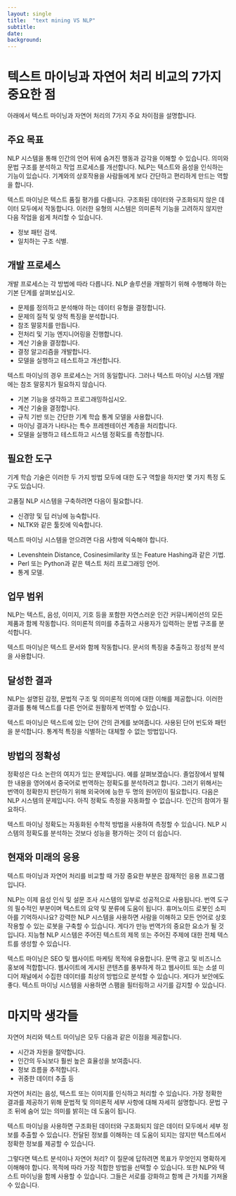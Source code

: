 ```yaml
---
layout: single
title:  "text mining VS NLP"
subtitle: 
date: 
background: 
---
```


# 텍스트 마이닝과 자연어 처리 비교의 7가지 중요한 점

아래에서 텍스트 마이닝과 자연어 처리의 7가지 주요 차이점을 설명합니다.

## 주요 목표

NLP 시스템을 통해 인간의 언어 뒤에 숨겨진 행동과 감각을 이해할 수 있습니다. 의미와 문법 구조를 분석하고 작업 프로세스를 개선합니다. NLP는 텍스트와 음성을 인식하는 기능이 있습니다. 기계와의 상호작용을 사람들에게 보다 간단하고 편리하게 만드는 역할을 합니다.

텍스트 마이닝은 텍스트 품질 평가를 다룹니다. 구조화된 데이터와 구조화되지 않은 데이터 모두에서 작동합니다. 이러한 유형의 시스템은 의미론적 기능을 고려하지 않지만 다음 작업을 쉽게 처리할 수 있습니다.

- 정보 패턴 검색.
- 일치하는 구조 식별.

## 개발 프로세스

개발 프로세스는 각 방법에 따라 다릅니다. NLP 솔루션을 개발하기 위해 수행해야 하는 기본 단계를 살펴보십시오.

- 문제를 정의하고 분석해야 하는 데이터 유형을 결정합니다.
- 문제의 질적 및 양적 특징을 분석합니다.
- 참조 말뭉치를 만듭니다.
- 전처리 및 기능 엔지니어링을 진행합니다.
- 계산 기술을 결정합니다.
- 결정 알고리즘을 개발합니다.
- 모델을 실행하고 테스트하고 개선합니다.

텍스트 마이닝의 경우 프로세스는 거의 동일합니다. 그러나 텍스트 마이닝 시스템 개발에는 참조 말뭉치가 필요하지 않습니다.

- 기본 기능을 생각하고 프로그래밍하십시오.
- 계산 기술을 결정합니다.
- 규칙 기반 또는 간단한 기계 학습 통계 모델을 사용합니다.
- 마이닝 결과가 나타나는 특수 프레젠테이션 계층을 처리합니다.
- 모델을 실행하고 테스트하고 시스템 정확도를 측정합니다.

## 필요한 도구

기계 학습 기술은 이러한 두 가지 방법 모두에 대한 도구 역할을 하지만 몇 가지 특정 도구도 있습니다.

고품질 NLP 시스템을 구축하려면 다음이 필요합니다.

- 신경망 및 딥 러닝에 능숙합니다.
- NLTK와 같은 툴킷에 익숙합니다.

텍스트 마이닝 시스템을 얻으려면 다음 사항에 익숙해야 합니다.

- Levenshtein Distance, Cosinesimilarity 또는 Feature Hashing과 같은 기법.
- Perl 또는 Python과 같은 텍스트 처리 프로그래밍 언어.
- 통계 모델.

## 업무 범위

NLP는 텍스트, 음성, 이미지, 기호 등을 포함한 자연스러운 인간 커뮤니케이션의 모든 제품과 함께 작동합니다. 의미론적 의미를 추출하고 사용자가 입력하는 문법 구조를 분석합니다.

텍스트 마이닝은 텍스트 문서와 함께 작동합니다. 문서의 특징을 추출하고 정성적 분석을 사용합니다.

## 달성한 결과

NLP는 설명된 감정, 문법적 구조 및 의미론적 의미에 대한 이해를 제공합니다. 이러한 결과를 통해 텍스트를 다른 언어로 원활하게 번역할 수 있습니다.

텍스트 마이닝은 텍스트에 있는 단어 간의 관계를 보여줍니다. 사용된 단어 빈도와 패턴을 분석합니다. 통계적 특징을 식별하는 대체할 수 없는 방법입니다.

## 방법의 정확성

정확성은 다소 논란의 여지가 있는 문제입니다. 예를 살펴보겠습니다. 졸업장에서 발췌한 내용을 영어에서 중국어로 번역하는 정확도를 분석하려고 합니다. 그러기 위해서는 번역이 정확한지 판단하기 위해 외국어에 능한 두 명의 원어민이 필요합니다. 다음은 NLP 시스템의 문제입니다. 아직 정확도 측정을 자동화할 수 없습니다. 인간의 참여가 필요하다.

텍스트 마이닝 정확도는 자동화된 수학적 방법을 사용하여 측정할 수 있습니다. NLP 시스템의 정확도를 분석하는 것보다 성능을 평가하는 것이 더 쉽습니다.

## 현재와 미래의 응용

텍스트 마이닝과 자연어 처리를 비교할 때 가장 중요한 부분은 잠재적인 응용 프로그램입니다.

NLP는 이제 음성 인식 및 설문 조사 시스템의 일부로 성공적으로 사용됩니다. 번역 도구의 필수적인 부분이며 텍스트의 요약 및 분류에 도움이 됩니다. 휴머노이드 로봇인 소피아를 기억하시나요? 강력한 NLP 시스템을 사용하면 사람을 이해하고 모든 언어로 상호 작용할 수 있는 로봇을 구축할 수 있습니다. 게다가 만능 번역가의 중요한 요소가 될 것입니다. 지능형 NLP 시스템은 주어진 텍스트의 제목 또는 주어진 주제에 대한 전체 텍스트를 생성할 수 있습니다.

텍스트 마이닝은 SEO 및 웹사이트 마케팅 목적에 유용합니다. 문맥 광고 및 비즈니스 홍보에 적합합니다. 웹사이트에 게시된 콘텐츠를 풍부하게 하고 웹사이트 또는 소셜 미디어 채널에서 수집한 데이터를 최상의 방법으로 분석할 수 있습니다. 게다가 보안에도 좋다. 텍스트 마이닝 시스템을 사용하면 스팸을 필터링하고 사기를 감지할 수 있습니다.

# 마지막 생각들

자연어 처리와 텍스트 마이닝은 모두 다음과 같은 이점을 제공합니다.

- 시간과 자원을 절약합니다.
- 인간의 두뇌보다 훨씬 높은 효율성을 보여줍니다.
- 정보 흐름을 추적합니다.
- 귀중한 데이터 추출 등

자연어 처리는 음성, 텍스트 또는 이미지를 인식하고 처리할 수 있습니다. 가장 정확한 결과를 제공하기 위해 문법적 및 의미론적 세부 사항에 대해 자세히 설명합니다. 문법 구조 뒤에 숨어 있는 의미를 밝히는 데 도움이 됩니다.

텍스트 마이닝을 사용하면 구조화된 데이터와 구조화되지 않은 데이터 모두에서 세부 정보를 추출할 수 있습니다. 전달된 정보를 이해하는 데 도움이 되지는 않지만 텍스트에서 정확한 정보를 제공할 수 있습니다.

그렇다면 텍스트 분석이나 자연어 처리? 이 질문에 답하려면 목표가 무엇인지 명확하게 이해해야 합니다. 목적에 따라 가장 적합한 방법을 선택할 수 있습니다. 또한 NLP와 텍스트 마이닝을 함께 사용할 수 있습니다. 그들은 서로를 강화하고 함께 큰 가치를 가져올 수 있습니다.